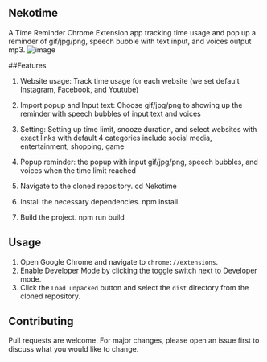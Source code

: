 ## Nekotime
A Time Reminder Chrome Extension app tracking time usage and pop up a reminder of gif/jpg/png, speech bubble with text input, and voices output mp3. 
![image](https://github.com/HungNT1st/Nekotime/assets/148011394/4d3e91da-7697-47dd-b062-4056ab1dad44)



##Features

1. Website usage: Track time usage for each website (we set default Instagram, Facebook, and Youtube)
2. Import popup and Input text: Choose gif/jpg/png to showing up the reminder with speech bubbles of input text and voices
3. Setting: Setting up time limit, snooze duration, and select websites with exact links with default 4 categories include social media, entertainment, shopping, game
4. Popup reminder: the popup with input gif/jpg/png, speech bubbles, and voices when the time limit reached

2. Navigate to the cloned repository.
      cd Nekotime
3. Install the necessary dependencies.
      npm install
4. Build the project.
      npm run build

## Usage

1. Open Google Chrome and navigate to `chrome://extensions`.
2. Enable Developer Mode by clicking the toggle switch next to Developer mode.
3. Click the `Load unpacked` button and select the `dist` directory from the cloned repository.

## Contributing

Pull requests are welcome. For major changes, please open an issue first to discuss what you would like to change.

